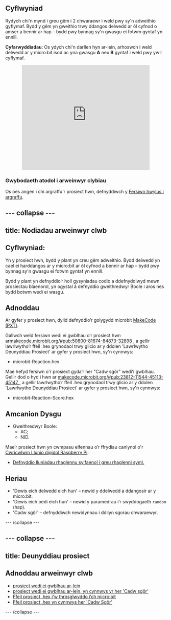 ## Cyflwyniad

Rydych chi'n mynd i greu gêm i 2 chwaraewr i weld pwy sy'n adweithio gyflymaf. Bydd y gêm yn gweithio trwy ddangos delwedd ar ôl cyfnod o amser a bennir ar hap – bydd pwy bynnag sy'n gwasgu ei fotwm gyntaf yn ennill.

**Cyfarwyddiadau**: Os ydych chi'n darllen hyn ar-lein, arhoswch i weld delwedd ar y micro:bit isod ac yna gwasgu **A** neu **B** gyntaf i weld pwy yw’r cyflymaf.

<div class="trinket" style="width:400px;margin: 0 auto;">
<div style="position:relative;height:0;padding-bottom:81.97%;overflow:hidden;"><iframe style="position:absolute;top:0;left:0;width:100%;height:100%;" src="https://makecode.microbit.org/---run?id=_RAu6KxHvEXMp" allowfullscreen="allowfullscreen" sandbox="allow-popups allow-scripts allow-same-origin" frameborder="0"></iframe></div>
</div>

### Gwybodaeth atodol i arweinwyr clybiau

Os oes angen i chi argraffu'r prosiect hwn, defnyddiwch y [Fersiwn hwylus i argraffu](https://projects.raspberrypi.org/en/projects/reaction/print).

## \--- collapse \---

## title: Nodiadau arweinwyr clwb

## Cyflwyniad:

Yn y prosiect hwn, bydd y plant yn creu gêm adweithio. Bydd delwedd yn cael ei harddangos ar y micro:bit ar ôl cyfnod a bennir ar hap – bydd pwy bynnag sy'n gwasgu ei fotwm gyntaf yn ennill.

Bydd y plant yn defnyddio’r holl gysyniadau codio a ddefnyddiwyd mewn prosiectau blaenorol, yn ogystal â defnyddio gweithredwyr Boole i aros nes bydd botwm wedi ei wasgu.

## Adnoddau

Ar gyfer y prosiect hwn, dylid defnyddio’r golygydd microbit [MakeCode (PXT)](http://jumpto.cc/pxt-new).

Gallwch weld fersiwn wedi ei gwblhau o’r prosiect hwn ar[makecode.microbit.org/#pub:50800-81674-84873-32898 ](https://makecode.microbit.org/#pub:50800-81674-84873-32898), a gellir lawrlwytho’r ffeil .hex grynodaol trwy glicio ar y ddolen 'Lawrlwytho Deunyddiau Prosiect' ar gyfer y prosiect hwn, sy'n cynnwys:

+ microbit-Reaction.hex

Mae hefyd fersiwn o'r prosiect gyda’r her "Cadw sgôr" wedi'i gwblhau. Gellir dod o hyd i hwn ar [makecode.microbit.org/#pub:23812-11544-45113-45147 ](https://makecode.microbit.org/#pub:23812-11544-45113-45147), a gellir lawrlwytho’r ffeil .hex grynodaol trwy glicio ar y ddolen 'Lawrlwytho Deunyddiau Prosiect' ar gyfer y prosiect hwn, sy'n cynnwys:

+ microbit-Reaction-Score.hex

## Amcanion Dysgu

+ Gweithredwyr Boole: 
    + AC;
    + NID.

Mae’r prosiect hwn yn cwmpasu elfennau o’r ffrydiau canlynol o'r [Cwricwlwm Llunio digidol Raspberry Pi](http://rpf.io/curriculum):

+ [Defnyddio lluniadau rhaglennu sylfaenol i greu rhaglenni syml.](https://www.raspberrypi.org/curriculum/programming/creator)

## Heriau

+ 'Dewis eich delwedd eich hun' – newid y ddelwedd a ddangosir ar y micro:bit.
+ 'Dewis eich oedi eich hun' – newid y paramedrau i’r swyddogaeth `random` (hap).
+ 'Cadw sgôr' – defnyddiwch newidynnau i ddilyn sgorau chwaraewyr.

\--- /collapse \---

## \--- collapse \---

## title: Deunyddiau prosiect

## Adnoddau arweinwyr clwb

+ [prosiect wedi ei gwblhau ar-lein](https://makecode.microbit.org/#pub:50800-81674-84873-32898)
+ [prosiect wedi ei gwblhau ar-lein, yn cynnwys yr her 'Cadw sgôr'](https://makecode.microbit.org/#pub:23812-11544-45113-45147)
+ [Ffeil prosiect .hex i'w throsglwyddo i’ch micro:bit](resources/microbit-Reaction.hex)
+ [Ffeil prosiect .hex yn cynnwys her 'Cadw Sgôr'](resources/microbit-Reaction-Score.hex)

\--- /collapse \---